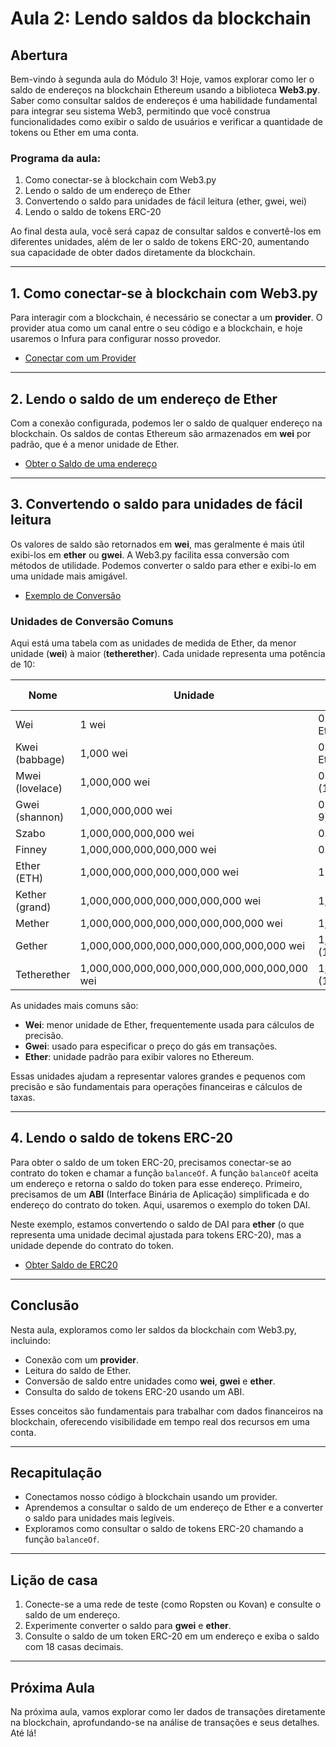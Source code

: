 # Aula 2: Lendo saldos da blockchain

## Abertura

Bem-vindo à segunda aula do Módulo 3! Hoje, vamos explorar como ler o saldo de endereços na blockchain Ethereum usando a biblioteca **Web3.py**. Saber como consultar saldos de endereços é uma habilidade fundamental para integrar seu sistema Web3, permitindo que você construa funcionalidades como exibir o saldo de usuários e verificar a quantidade de tokens ou Ether em uma conta.

### Programa da aula:

1. Como conectar-se à blockchain com Web3.py
2. Lendo o saldo de um endereço de Ether
3. Convertendo o saldo para unidades de fácil leitura (ether, gwei, wei)
4. Lendo o saldo de tokens ERC-20

Ao final desta aula, você será capaz de consultar saldos e convertê-los em diferentes unidades, além de ler o saldo de tokens ERC-20, aumentando sua capacidade de obter dados diretamente da blockchain.

---

## 1. Como conectar-se à blockchain com Web3.py

Para interagir com a blockchain, é necessário se conectar a um **provider**. O provider atua como um canal entre o seu código e a blockchain, e hoje usaremos o Infura para configurar nosso provedor.

- [Conectar com um Provider](../../playground/aula2/connect.py)

---

## 2. Lendo o saldo de um endereço de Ether

Com a conexão configurada, podemos ler o saldo de qualquer endereço na blockchain. Os saldos de contas Ethereum são armazenados em **wei** por padrão, que é a menor unidade de Ether.

- [Obter o Saldo de uma endereço](../../playground/aula2/balance_of.py)

---

## 3. Convertendo o saldo para unidades de fácil leitura

Os valores de saldo são retornados em **wei**, mas geralmente é mais útil exibi-los em **ether** ou **gwei**. A Web3.py facilita essa conversão com métodos de utilidade. Podemos converter o saldo para ether e exibi-lo em uma unidade mais amigável.

- [Exemplo de Conversão](../../playground/aula2/convert_wei.py)

### Unidades de Conversão Comuns

Aqui está uma tabela com as unidades de medida de Ether, da menor unidade (**wei**) à maior (**tetherether**). Cada unidade representa uma potência de 10:

| Nome            | Unidade                                       | Equivalência em Ether (ETH)        | Potência de 10 |
| --------------- | --------------------------------------------- | ---------------------------------- | -------------- |
| Wei             | 1 wei                                         | 0.000000000000000001 Ether (1e-18) | 10^0           |
| Kwei (babbage)  | 1,000 wei                                     | 0.000000000000001 Ether (1e-15)    | 10^3           |
| Mwei (lovelace) | 1,000,000 wei                                 | 0.000000000001 Ether (1e-12)       | 10^6           |
| Gwei (shannon)  | 1,000,000,000 wei                             | 0.000000001 Ether (1e-9)           | 10^9           |
| Szabo           | 1,000,000,000,000 wei                         | 0.000001 Ether (1e-6)              | 10^12          |
| Finney          | 1,000,000,000,000,000 wei                     | 0.001 Ether (1e-3)                 | 10^15          |
| Ether (ETH)     | 1,000,000,000,000,000,000 wei                 | 1 Ether (1e0)                      | 10^18          |
| Kether (grand)  | 1,000,000,000,000,000,000,000 wei             | 1,000 Ether (1e3)                  | 10^21          |
| Mether          | 1,000,000,000,000,000,000,000,000 wei         | 1,000,000 Ether (1e6)              | 10^24          |
| Gether          | 1,000,000,000,000,000,000,000,000,000 wei     | 1,000,000,000 Ether (1e9)          | 10^27          |
| Tetherether     | 1,000,000,000,000,000,000,000,000,000,000 wei | 1,000,000,000,000 Ether (1e12)     | 10^30          |

As unidades mais comuns são:

- **Wei**: menor unidade de Ether, frequentemente usada para cálculos de precisão.
- **Gwei**: usado para especificar o preço do gás em transações.
- **Ether**: unidade padrão para exibir valores no Ethereum.

Essas unidades ajudam a representar valores grandes e pequenos com precisão e são fundamentais para operações financeiras e cálculos de taxas.

---

## 4. Lendo o saldo de tokens ERC-20

Para obter o saldo de um token ERC-20, precisamos conectar-se ao contrato do token e chamar a função `balanceOf`. A função `balanceOf` aceita um endereço e retorna o saldo do token para esse endereço. Primeiro, precisamos de um **ABI** (Interface Binária de Aplicação) simplificada e do endereço do contrato do token. Aqui, usaremos o exemplo do token DAI.

Neste exemplo, estamos convertendo o saldo de DAI para **ether** (o que representa uma unidade decimal ajustada para tokens ERC-20), mas a unidade depende do contrato do token.

- [Obter Saldo de ERC20](../../playground/aula2/balance_of_erc20.py)

---

## Conclusão

Nesta aula, exploramos como ler saldos da blockchain com Web3.py, incluindo:

- Conexão com um **provider**.
- Leitura do saldo de Ether.
- Conversão de saldo entre unidades como **wei**, **gwei** e **ether**.
- Consulta do saldo de tokens ERC-20 usando um ABI.

Esses conceitos são fundamentais para trabalhar com dados financeiros na blockchain, oferecendo visibilidade em tempo real dos recursos em uma conta.

---

## Recapitulação

- Conectamos nosso código à blockchain usando um provider.
- Aprendemos a consultar o saldo de um endereço de Ether e a converter o saldo para unidades mais legíveis.
- Exploramos como consultar o saldo de tokens ERC-20 chamando a função `balanceOf`.

---

## Lição de casa

1. Conecte-se a uma rede de teste (como Ropsten ou Kovan) e consulte o saldo de um endereço.
2. Experimente converter o saldo para **gwei** e **ether**.
3. Consulte o saldo de um token ERC-20 em um endereço e exiba o saldo com 18 casas decimais.

---

## Próxima Aula

Na próxima aula, vamos explorar como ler dados de transações diretamente na blockchain, aprofundando-se na análise de transações e seus detalhes. Até lá!

